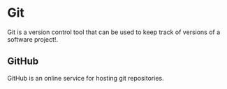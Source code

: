 # Git

Git is a version control tool that can be used to keep track of versions of a software project!.

## GitHub

GitHub is an online service for hosting git repositories.